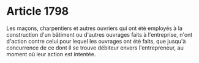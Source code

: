 # Article 1798

Les maçons, charpentiers et autres ouvriers qui ont été employés à la construction d'un bâtiment ou d'autres ouvrages faits à l'entreprise, n'ont d'action contre celui pour lequel les ouvrages ont été faits, que jusqu'à concurrence de ce dont il se trouve débiteur envers l'entrepreneur, au moment où leur action est intentée.
